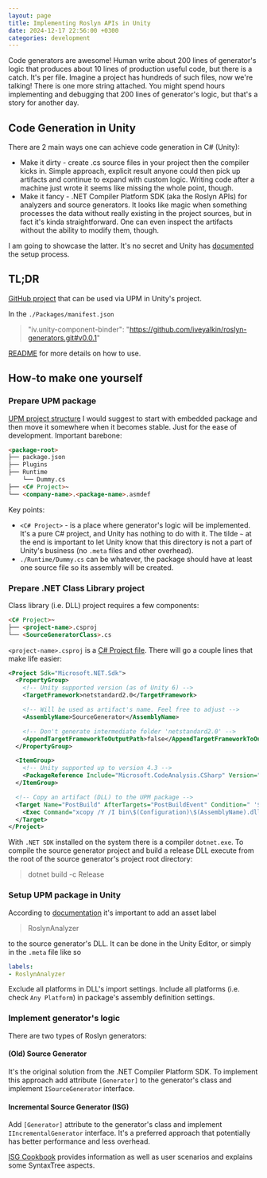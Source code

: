 ```yaml
---
layout: page
title: Implementing Roslyn APIs in Unity
date: 2024-12-17 22:56:00 +0300
categories: development
---
```


Code generators are awesome! Human write about 200 lines of generator's logic that produces about 10 lines of production useful code, but there is a catch. It's per file. Imagine a project has hundreds of such files, now we're talking! There is one more string attached. You might spend hours implementing and debugging that 200 lines of generator's logic, but that's a story for another day.

## Code Generation in Unity

There are 2 main ways one can achieve code generation in C# (Unity):
- Make it dirty - create .cs source files in your project then the compiler kicks in. Simple approach, explicit result anyone could then pick up artifacts and continue to expand with custom logic. Writing code after a machine just wrote it seems like missing the whole point, though.
- Make it fancy - .NET Compiler Platform SDK (aka the Roslyn APIs) for analyzers and source generators. It looks like magic when something processes the data without really existing in the project sources, but in fact it's kinda straightforward. One can even inspect the artifacts without the ability to modify them, though.

I am going to showcase the latter. It's no secret and Unity has [documented](https://docs.unity3d.com/6000.0/Documentation/Manual/roslyn-analyzers.html) the setup process.

## TL;DR
[GitHub project](https://github.com/iveyalkin/roslyn-generators/tree/upm/component-binder) that can be used via UPM in Unity's project.

In the `./Packages/manifest.json`
> "iv.unity-component-binder": "https://github.com/iveyalkin/roslyn-generators.git#v0.0.1"

[README](https://github.com/iveyalkin/roslyn-generators/blob/upm/component-binder/README.md) for more details on how to use.

## How-to make one yourself

### Prepare UPM package
[UPM project structure](https://docs.unity3d.com/Manual/cus-layout.html) I would suggest to start with embedded package and then move it somewhere when it becomes stable. Just for the ease of development.
Important barebone:
```html
<package-root>
├── package.json
├── Plugins
├── Runtime
    └── Dummy.cs
├── <C# Project>~
└── <company-name>.<package-name>.asmdef
```

Key points:
- `<C# Project>` - is a place where generator's logic will be implemented. It's a pure C# project, and Unity has nothing to do with it. The tilde `~` at the end is important to let Unity know that this directory is not a part of Unity's business (no `.meta` files and other overhead).
- `./Runtime/Dummy.cs` can be whatever, the package should have at least one source file so its assembly will be created.  

### Prepare .NET Class Library project
Class library (i.e. DLL) project requires a few components:
```html
<C# Project>~
├── <project-name>.csproj
└── <SourceGeneratorClass>.cs
```
`<project-name>.csproj` is a [C# Project file](https://learn.microsoft.com/en-us/aspnet/web-forms/overview/deployment/web-deployment-in-the-enterprise/understanding-the-project-file#msbuild-and-the-project-file). There will go a couple lines that make life easier:

```xml
<Project Sdk="Microsoft.NET.Sdk">
  <PropertyGroup>
    <!-- Unity supported version (as of Unity 6) -->
    <TargetFramework>netstandard2.0</TargetFramework>

    <!-- Will be used as artifact's name. Feel free to adjust -->
    <AssemblyName>SourceGenerator</AssemblyName>

    <!-- Don't generate intermediate folder 'netstandard2.0' -->
    <AppendTargetFrameworkToOutputPath>false</AppendTargetFrameworkToOutputPath>
  </PropertyGroup>

  <ItemGroup>
    <!-- Unity supported up to version 4.3 -->
    <PackageReference Include="Microsoft.CodeAnalysis.CSharp" Version="4.3.1" />
  </ItemGroup>

  <!-- Copy an artifact (DLL) to the UPM package -->
  <Target Name="PostBuild" AfterTargets="PostBuildEvent" Condition=" '$(Configuration)' == 'Release' ">
    <Exec Command="xcopy /Y /I bin\$(Configuration)\$(AssemblyName).dll ..\Plugins\" />
  </Target>
</Project>
```

With `.NET SDK` installed on the system there is a compiler `dotnet.exe`. To compile the source generator project and build a release DLL execute from the root of the source generator's project root directory:
> dotnet build -c Release 

### Setup UPM package in Unity
According to [documentation](https://docs.unity3d.com/6000.0/Documentation/Manual/create-source-generator.html) it's important to add an asset label
> RoslynAnalyzer

to the source generator's DLL. It can be done in the Unity Editor, or simply in the `.meta` file like so
```yaml
labels:
- RoslynAnalyzer
```
Exclude all platforms in DLL's import settings. Include all platforms (i.e. check `Any Platform`) in package's assembly definition settings.

### Implement generator's logic
There are two types of Roslyn generators:
#### (Old) Source Generator
It's the original solution from the .NET Compiler Platform SDK. To implement this approach add attribute `[Generator]` to the generator's class and implement `ISourceGenerator` interface.

#### Incremental Source Generator (ISG)
Add `[Generator]` attribute to the generator's class and implement `IIncrementalGenerator` interface. It's a preferred approach that potentially has better performance and less overhead.

[ISG Cookbook](https://github.com/dotnet/roslyn/blob/main/docs/features/incremental-generators.cookbook.md) provides information as well as user scenarios and explains some SyntaxTree aspects.